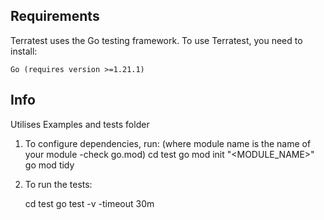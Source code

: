 ## Requirements

Terratest uses the Go testing framework. To use Terratest, you need to install:

    Go (requires version >=1.21.1)

## Info
Utilises Examples and tests folder

1) To configure dependencies, run:
    (where module name is the name of your module -check go.mod)
    cd test
    go mod init "<MODULE_NAME>"
    go mod tidy

2) To run the tests:

    cd test
    go test -v -timeout 30m
